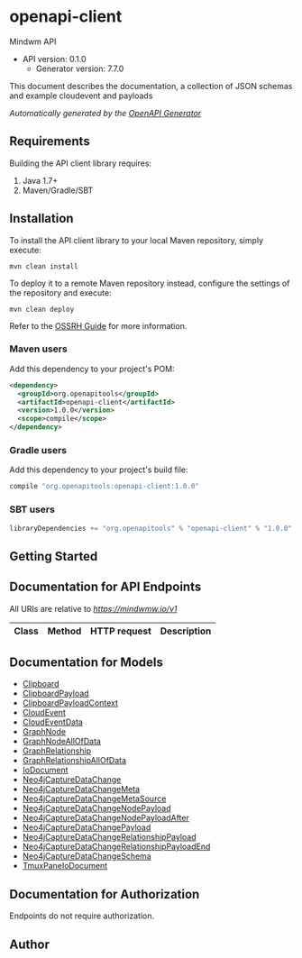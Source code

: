 # openapi-client

Mindwm API
- API version: 0.1.0
  - Generator version: 7.7.0

This document describes the documentation, a collection of JSON schemas and example cloudevent and payloads


*Automatically generated by the [OpenAPI Generator](https://openapi-generator.tech)*

## Requirements

Building the API client library requires:
1. Java 1.7+
2. Maven/Gradle/SBT

## Installation

To install the API client library to your local Maven repository, simply execute:

```shell
mvn clean install
```

To deploy it to a remote Maven repository instead, configure the settings of the repository and execute:

```shell
mvn clean deploy
```

Refer to the [OSSRH Guide](http://central.sonatype.org/pages/ossrh-guide.html) for more information.

### Maven users

Add this dependency to your project's POM:

```xml
<dependency>
  <groupId>org.openapitools</groupId>
  <artifactId>openapi-client</artifactId>
  <version>1.0.0</version>
  <scope>compile</scope>
</dependency>
```

### Gradle users

Add this dependency to your project's build file:

```groovy
compile "org.openapitools:openapi-client:1.0.0"
```

### SBT users

```scala
libraryDependencies += "org.openapitools" % "openapi-client" % "1.0.0"
```

## Getting Started

## Documentation for API Endpoints

All URIs are relative to *https://mindwmw.io/v1*

Class | Method | HTTP request | Description
------------ | ------------- | ------------- | -------------


## Documentation for Models

 - [Clipboard](Clipboard.md)
 - [ClipboardPayload](ClipboardPayload.md)
 - [ClipboardPayloadContext](ClipboardPayloadContext.md)
 - [CloudEvent](CloudEvent.md)
 - [CloudEventData](CloudEventData.md)
 - [GraphNode](GraphNode.md)
 - [GraphNodeAllOfData](GraphNodeAllOfData.md)
 - [GraphRelationship](GraphRelationship.md)
 - [GraphRelationshipAllOfData](GraphRelationshipAllOfData.md)
 - [IoDocument](IoDocument.md)
 - [Neo4jCaptureDataChange](Neo4jCaptureDataChange.md)
 - [Neo4jCaptureDataChangeMeta](Neo4jCaptureDataChangeMeta.md)
 - [Neo4jCaptureDataChangeMetaSource](Neo4jCaptureDataChangeMetaSource.md)
 - [Neo4jCaptureDataChangeNodePayload](Neo4jCaptureDataChangeNodePayload.md)
 - [Neo4jCaptureDataChangeNodePayloadAfter](Neo4jCaptureDataChangeNodePayloadAfter.md)
 - [Neo4jCaptureDataChangePayload](Neo4jCaptureDataChangePayload.md)
 - [Neo4jCaptureDataChangeRelationshipPayload](Neo4jCaptureDataChangeRelationshipPayload.md)
 - [Neo4jCaptureDataChangeRelationshipPayloadEnd](Neo4jCaptureDataChangeRelationshipPayloadEnd.md)
 - [Neo4jCaptureDataChangeSchema](Neo4jCaptureDataChangeSchema.md)
 - [TmuxPaneIoDocument](TmuxPaneIoDocument.md)


<a id="documentation-for-authorization"></a>
## Documentation for Authorization

Endpoints do not require authorization.


## Author


